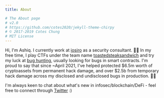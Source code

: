 ```yaml
---
title: About

# The About page
# v2.0
# https://github.com/cotes2020/jekyll-theme-chirpy
# © 2017-2019 Cotes Chung
# MIT License
---
```


Hi, I'm Ashiq. I currently work at [iosiro](https://iosiro.com/) as a security consultant. 👨‍💻 In my free time, I play CTFs under the team name [toastedsteaksandwich](https://ctftime.org/team/120123/) and try my luck at [bug hunting](../external), usually looking for bugs in smart contracts. I'm proud to say that since ~April 2021, I've helped protected $6.5m worth of cryptoassets from permanent hack damage, and over $2.5b from temporary hack damage across my disclosed and undisclosed bugs in production. 🙇‍♂️

I'm always keen to chat about what's new in infosec/blockchain/DeFi - feel free to connect through [Twitter](https://twitter.com/AshiqAmien) :)